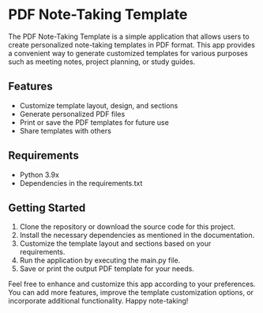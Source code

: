 # PDF Note-Taking Template

The PDF Note-Taking Template is a simple application that allows users to create personalized note-taking templates in PDF format. This app provides a convenient way to generate customized templates for various purposes such as meeting notes, project planning, or study guides.

## Features
- Customize template layout, design, and sections
- Generate personalized PDF files
- Print or save the PDF templates for future use
- Share templates with others

## Requirements
- Python 3.9x
- Dependencies in the requirements.txt

## Getting Started
1. Clone the repository or download the source code for this project.
2. Install the necessary dependencies as mentioned in the documentation.
3. Customize the template layout and sections based on your requirements.
4. Run the application by executing the main.py file.
5. Save or print the output PDF template for your needs.

Feel free to enhance and customize this app according to your preferences. You can add more features, improve the template customization options, or incorporate additional functionality. Happy note-taking!
